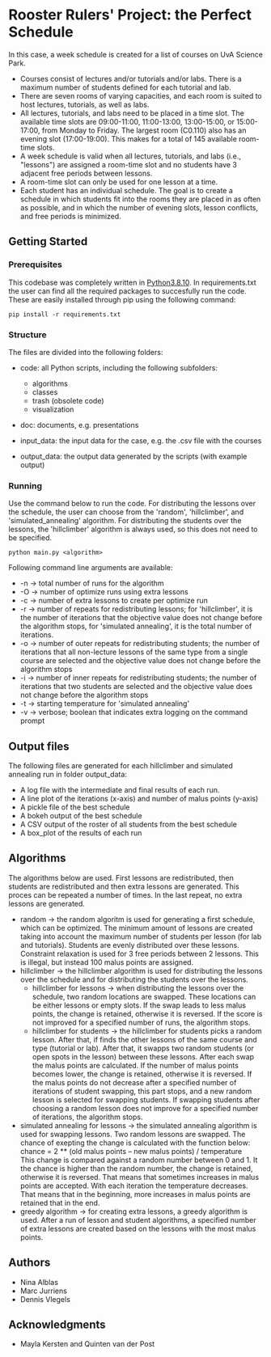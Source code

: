 # Rooster Rulers' Project: the Perfect Schedule

In this case, a week schedule is created for a list of courses on UvA Science Park.
- Courses consist of lectures and/or tutorials and/or labs. There is a maximum number of students defined for each tutorial and lab.
- There are seven rooms of varying capacities, and each room is suited to host lectures, tutorials, as well as labs.
- All lectures, tutorials, and labs need to be placed in a time slot. The available time slots are 09:00-11:00, 11:00-13:00, 13:00-15:00, or 15:00-17:00, from Monday to Friday. The largest room (C0.110) also has an evening slot (17:00-19:00). This makes for a total of 145 available room-time slots.
- A week schedule is valid when all lectures, tutorials, and labs (i.e., "lessons") are assigned a room-time slot and no students have 3 adjacent free periods between lessons.
- A room-time slot can only be used for one lesson at a time.
- Each student has an individual schedule.
The goal is to create a schedule in which students fit into the rooms they are placed in as often as possible, and in which the number of evening slots, lesson conflicts, and free periods is minimized.


## Getting Started

### Prerequisites

This codebase was completely written in [Python3.8.10](https://www.python.org/downloads/). In requirements.txt the user can find all the required packages to succesfully run the code. These are easily installed through pip using the following command:

```
pip install -r requirements.txt
```

### Structure

The files are divided into the following folders:
- code: all Python scripts, including the following subfolders:
    - algorithms
    - classes
    - trash (obsolete code)
    - visualization

- doc: documents, e.g. presentations
- input_data: the input data for the case, e.g. the .csv file with the courses
- output_data: the output data generated by the scripts (with example output)


### Running

Use the command below to run the code. For distributing the lessons over the schedule, the user can choose from the 'random', 'hillclimber', and 'simulated_annealing' algorithm. For distributing the students over the lessons, the 'hillclimber' algorithm is always used, so this does not need to be specified.

```
python main.py <algorithm> 
```

Following command line arguments are available:
- -n -> total number of runs for the algorithm
- -O -> number of optimize runs using extra lessons
- -c -> number of extra lessons to create per optimize run
- -r -> number of repeats for redistributing lessons; for 'hillclimber', it is the number of iterations that the objective value does not change before the algorithm stops, for 'simulated annealing', it is the total number of iterations.
- -o -> number of outer repeats for redistributing students; the number of iterations that all non-lecture lessons of the same type from a single course are selected and the objective value does not change before the algorithm stops 
- -i -> number of inner repeats for redistributing students; the number of iterations that two students are selected and the objective value does not change before the algorithm stops
- -t -> starting temperature for 'simulated annealing'
- -v -> verbose; boolean that indicates extra logging on the command prompt

## Output files
The following files are generated for each hillclimber and simulated annealing run in folder output_data:
- A log file with the intermediate and final results of each run.
- A line plot of the iterations (x-axis) and number of malus points (y-axis)
- A pickle file of the best schedule 
- A bokeh output of the best schedule 
- A CSV output of the roster of all students from the best schedule
- A box_plot of the results of each run

## Algorithms
The algorithms below are used. First lessons are redistributed, then students are redistributed and then extra lessons are generated. This proces can be repeated a number of times. In the last repeat, no extra lessons are generated.
- random -> the random algoritm is used for generating a first schedule, which can be optimized. The minimum amount of lessons are created taking into account the maximum number of students per lesson (for lab and tutorials). Students are evenly distributed over these lessons. Constraint relaxation is used for 3 free periods between 2 lessons. This is illegal, but instead 100 malus points are assigned. 
- hillclimber -> the hillclimber algorithm is used for distributing the lessons over the schedule and for distributing the students over the lessons. 
    - hillclimber for lessons -> when distributing the lessons over the schedule, two random locations are swapped. These locations can be either lessons or empty slots. If the swap leads to less malus points, the change is retained, otherwise it is reversed. If the score is not improved for a specified number of runs, the algorithm stops.
    - hillclimber for students -> the hillclimber for students picks a random lesson. After that, if finds the other lessons of the same course and type (tutorial or lab). After that, it swapps two random students (or open spots in the lesson) between these lessons. After each swap the malus points are calculated. If the number of malus points becomes lower, the change is retained, otherwise it is reversed. If the malus points do not decrease after a specified number of iterations of student swapping, this part stops, and a new random lesson is selected for swapping students. If swapping students after choosing a random lesson does not improve for a specified number of iterations, the algorithm stops.
- simulated annealing for lessons -> the simulated annealing algorithm is used for swapping lessons. Two random lessons are swapped. The chance of exepting the change is calculated with the function below:  
chance = 2 ** (old malus points – new malus points) / temperature  
This change is compared against a random number between 0 and 1. It the chance is higher than the random number, the change is retained, otherwise it is reversed. That means that sometimes increases in malus points are accepted. 
With each iteration the temperature decreases. That means that in the beginning, more increases in malus points are retained that in the end. 
- greedy algorithm -> for creating extra lessons, a greedy algorithm is used. After a run of lesson and student algorithms, a specified number of extra lessons are created based on the lessons with the most malus points.
       
## Authors

* Nina Alblas
* Marc Jurriens
* Dennis Vlegels


## Acknowledgments

* Mayla Kersten and Quinten van der Post